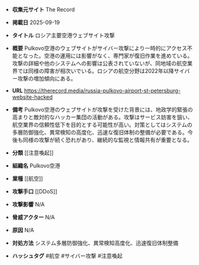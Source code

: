 - **収集元サイト**
The Record

- **掲載日**
2025-09-19

- **タイトル**
ロシア主要空港ウェブサイト攻撃

- **概要**
Pulkovo空港のウェブサイトがサイバー攻撃により一時的にアクセス不能となった。空港の運用には影響がなく、専門家が復旧作業を進めている。攻撃の詳細や他のシステムへの影響は公表されていないが、同地域の航空業界では同様の障害が相次いでいる。ロシアの航空分野は2022年以降サイバー攻撃の増加傾向にある。

- **URL**
https://therecord.media/russia-pulkovo-airport-st-petersburg-website-hacked

- **備考**
Pulkovo空港のウェブサイトが攻撃を受けた背景には、地政学的緊張の高まりと敵対的なハッカー集団の活動がある。攻撃はサービス妨害を狙い、航空業界の信頼性低下を目的とする可能性が高い。対策としてはシステムの多層防御強化、異常検知の高度化、迅速な復旧体制の整備が必要である。今後も同様の攻撃が続く恐れがあり、継続的な監視と情報共有が重要となる。

- **分類**
[[注意喚起]]

- **組織名**
Pulkovo空港

- **業種**
[[航空]]

- **攻撃手口**
[[DDoS]]

- **攻撃影響**
N/A

- **脅威アクター**
N/A

- **原因**
N/A

- **対処方法**
システム多層防御強化、異常検知高度化、迅速復旧体制整備

- **ハッシュタグ**
#航空 #サイバー攻撃 #注意喚起

